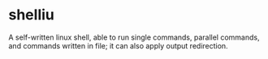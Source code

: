 # shelliu
A self-written linux shell, able to run single commands, parallel commands, and commands written in file; it can also apply output redirection.
